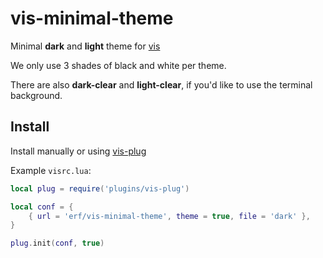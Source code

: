 # vis-minimal-theme

Minimal **dark** and **light** theme for [vis](https://github.com/martanne/vis)

We only use 3 shades of black and white per theme.

There are also **dark-clear** and **light-clear**, if you'd like to use the terminal background.

## Install

Install manually or using [vis-plug](https://github.com/erf/vis-plug)

Example `visrc.lua`:

```Lua
local plug = require('plugins/vis-plug')

local conf = {
	{ url = 'erf/vis-minimal-theme', theme = true, file = 'dark' },
}

plug.init(conf, true)

```

